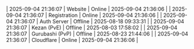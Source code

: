 | 2025-09-04 21:36:07 | Website | Online | 2025-09-04 21:36:06 |
| 2025-09-04 21:36:07 | Registration | Online | 2025-09-04 21:36:06 |
| 2025-09-04 21:36:07 | Auth Server | Offline | 2025-08-18 09:33:31 |
| 2025-09-04 21:36:07 | Kezan (PvE) | Offline | 2025-08-03 17:58:02 |
| 2025-09-04 21:36:07 | Gurubashi (PvP) | Offline | 2025-08-23 21:44:06 |
| 2025-09-04 21:36:07 | Cloudflare | Online | 2025-09-04 21:36:06 |
